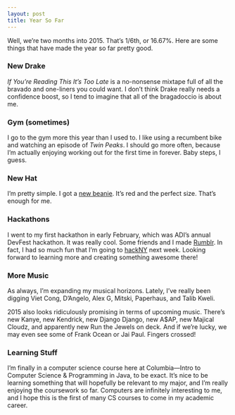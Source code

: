 ```yaml
---
layout: post
title: Year So Far
---
```

Well, we’re two months into 2015. That’s 1/6th, or 16.67%. Here are some things that have made the year so far pretty good.

### New Drake
*If You’re Reading This It’s Too Late* is a no-nonsense mixtape full of all the bravado and one-liners you could want. I don’t think Drake really needs a confidence boost, so I tend to imagine that all of the bragadoccio is about me.

### Gym (sometimes)
I go to the gym more this year than I used to. I like using a recumbent bike and watching an episode of *Twin Peaks*. I should go more often, because I’m actually enjoying working out for the first time in forever. Baby steps, I guess.

### New Hat
I’m pretty simple. I got a [new beanie](http://store.americanapparel.net/recycled-fisherman-beanie_rsakwbnf). It’s red and the perfect size. That’s enough for me.

### Hackathons
I went to my first hackathon in early February, which was ADI’s annual DevFest hackathon. It was really cool. Some friends and I made [Rumblr](http://rumblr.diagraphictech.com). In fact, I had so much fun that I’m going to [hackNY](http://hackny.org) next week. Looking forward to learning more and creating something awesome there!

### More Music
As always, I’m expanding my musical horizons. Lately, I’ve really been digging Viet Cong, D’Angelo, Alex G, Mitski, Paperhaus, and Talib Kweli.

2015 also looks ridiculously promising in terms of upcoming music. There’s new Kanye, new Kendrick, new Django Django, new A$AP, new Majical Cloudz, and apparently new Run the Jewels on deck. And if we’re lucky, we may even see some of Frank Ocean or Jai Paul. Fingers crossed!

### Learning Stuff
I’m finally in a computer science course here at Columbia—Intro to Computer Science & Programming in Java, to be exact. It’s nice to be learning something that will hopefully be relevant to my major, and I’m really enjoying the coursework so far. Computers are infinitely interesting to me, and I hope this is the first of many CS courses to come in my academic career.